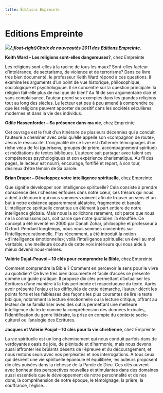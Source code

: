 ```yaml
---
title: Éditions Empreinte
---
```


Editions Empreinte
==================

***![](/images/header_img.jpg){.float-right}Choix de nouveautés 2011 des*** [***Editions Empreinte***](http://www.editions-empreinte.com/catalog.php?rub=6&ss_rub=6)***.***

**Keith Ward – Les religions sont-elles dangereuses?**, chez Empreinte

Les religions sont-elles à la racine de tous les maux? Sont-elles facteur d’intolérance, de sectarisme, de violence et de terrorisme? Dans ce livre très bien documenté, le professeur Keith Ward répond à ces questions. Il examine les arguments d’un point de vue historique, philosophique, sociologique et psychologique. Il se concentre sur la question principale: la religion fait-elle plus de mal que de bien? Au fil de son argumentaire clair et sans complaisance, l’auteur prend ses exemples dans les grandes religions tout au long des siècles. Le lecteur est peu à peu amené à comprendre ce que les religions peuvent apporter de positif dans les sociétés séculières modernes et dans la vie des individus.

**Odile Hassenforder – Sa présence dans ma vie**, chez Empreinte

Cet ouvrage est le fruit d’un itinéraire de plusieurs décennies qui a conduit l’auteure a cheminer avec celui qu’elle appelle son «compagnon de route», Jésus le ressuscité. L’originalité de ce livre est d’alterner témoignages d’un riche vécu de foi (guérisons, groupes de prière, accompagnement spirituel) et méditations de textes bibliques. L’auteure sait partager avec talent ses compétences psychologiques et son expérience charismatique. Au fil des pages, le lecteur est nourri, encouragé, fortifié et repart, à son tour, désireux d’être témoin de Sa parole.

**Brian Draper – Développez votre intelligence spirituelle**, chez Empreinte

Que signifie développer son intelligence spirituelle? Cela consiste à prendre conscience des richesses enfouies dans notre cœur, ces trésors qui nous aident à découvrir qui nous sommes vraiment afin de trouver un sens et un but à notre existence apparemment aléatoire, fragmentée et banale. L’intelligence spirituelle constitue un élément à part entière de notre intelligence globale. Mais nous la sollicitons rarement, soit parce que nous ne la connaissons pas, soit parce que notre quotidien l’a étouffée. Ce concept a été inventé en 2000 par Danah Zohar, philosophe et professeur à Oxford. Pendant longtemps, nous nous sommes concentrés sur l’intelligence rationnelle. Plus récemment, a été introduit la notion «d’intelligence émotionnelle»; voilà l’intelligence spirituelle: un éveil au moi véritable, une meilleure écoute de cette voix intérieure qui nous aide à mieux devenir nous-mêmes.

**Valérie Dujal-Pouvol – 10 clés pour comprendre la Bible**, chez Empreinte

Comment comprendre la Bible ? Comment en percevoir le sens pour le vivre au quotidien? Ce livre très bien documenté et facile d’accès se présente comme un guide pratique. Il propose dix clés permettant d’actualiser les Ecritures d’une manière à la fois pertinente et respectueuse du texte. Après avoir présenté l’enjeu et les difficultés de cette démarche, l’auteur décrit les points forts et les faiblesses des façons les plus courantes de lire le texte biblique, notamment la lecture émotionnelle ou la lecture critique, offrant au lecteur de se familiariser avec des outils permettant une meilleure intelligence du texte comme la compréhension des données lexicales, l’identification du genre littéraire, la prise en compte du contexte socio-culturel ou l’analogie des Ecritures.

**Jacques et Valérie Poujol – 10 clés pour la vie chrétienne**, chez Empreinte

La vie spirituelle est un long cheminement qui nous conduit parfois dans de verdoyantes oasis de joie, de plénitude et d’harmonie, mais nous devons aussi affronter les brûlants déserts de l’épreuve et du découragement, et nous restons seuls avec nos perplexités et nos interrogations. A tous ceux qui désirent une vie spirituelle épanouie et équilibrée, les auteurs proposent dix clés puisées dans la richesse de la Parole de Dieu. Ces clés ouvrent avec bonheur des perspectives nouvelles et stimulantes dans des domaines aussi essentiels que le développement de notre personnalité et de nos dons, la compréhension de notre époque, le témoignage, la prière, la souffrance, l’église...
